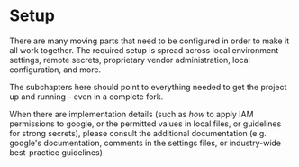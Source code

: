 # Setup

There are many moving parts that need to be configured in order to make it all work together. The required setup is spread across local environment settings, remote secrets, proprietary vendor administration, local configuration, and more.

The subchapters here should point to everything needed to get the project up and running - even in a complete fork.

When there are implementation details (such as _how_ to apply IAM permissions to google, or the permitted values in local files, or guidelines for strong secrets), please consult the additional documentation (e.g. google's documentation,  comments in the settings files, or industry-wide best-practice guidelines)